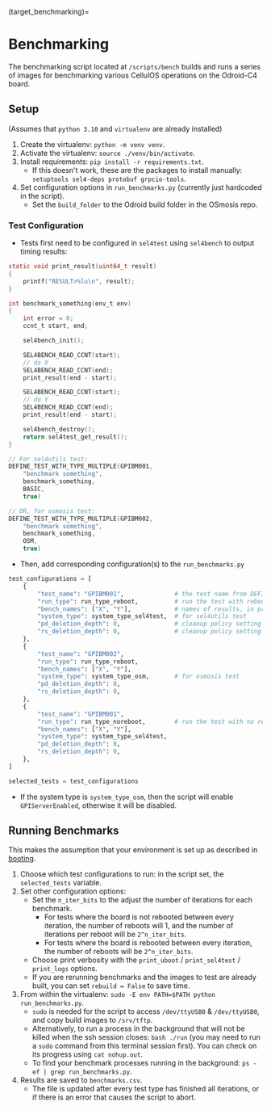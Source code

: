 (target_benchmarking)=
# Benchmarking

The benchmarking script located at `/scripts/bench` builds and runs a series of images for benchmarking various CellulOS operations on the Odroid-C4 board.

## Setup 
(Assumes that `python 3.10` and `virtualenv` are already installed)

1. Create the virtualenv: `python -m venv venv`. 
2. Activate the virtualenv: `source ./venv/bin/activate`.
3. Install requirements: `pip install -r requirements.txt`.
    - If this doesn't work, these are the packages to install manually: 
    `setuptools sel4-deps protobuf grpcio-tools`.
4. Set configuration options in `run_benchmarks.py` (currently just hardcoded in the script).
    - Set the `build_folder` to the Odroid build folder in the OSmosis repo.

### Test Configuration
- Tests first need to be configured in `sel4test` using `sel4bench` to output timing results:
```c
static void print_result(uint64_t result)
{
    printf("RESULT>%lu\n", result);
}

int benchmark_something(env_t env)
{
    int error = 0;
    ccnt_t start, end;

    sel4bench_init();

    SEL4BENCH_READ_CCNT(start);
    // do X
    SEL4BENCH_READ_CCNT(end);
    print_result(end - start);

    SEL4BENCH_READ_CCNT(start);
    // do Y
    SEL4BENCH_READ_CCNT(end);
    print_result(end - start);

    sel4bench_destroy();
    return sel4test_get_result();
}

// For sel4utils test:
DEFINE_TEST_WITH_TYPE_MULTIPLE(GPIBM001, 
    "benchmark something", 
    benchmark_something,
    BASIC,
    true)

// OR, for osmosis test:
DEFINE_TEST_WITH_TYPE_MULTIPLE(GPIBM002, 
    "benchmark something", 
    benchmark_something,
    OSM,
    true)
```
- Then, add corresponding configuration(s) to the `run_benchmarks.py`
```python
test_configurations = [
    {
        "test_name": "GPIBM001",              # the test name from DEFINE_TEST
        "run_type": run_type_reboot,          # run the test with reboot
        "bench_names": ["X", "Y"],            # names of results, in print-order
        "system_type": system_type_sel4test,  # for sel4utils test
        "pd_deletion_depth": 0,               # cleanup policy setting
        "rs_deletion_depth": 0,               # cleanup policy setting
    },
    {
        "test_name": "GPIBM002",
        "run_type": run_type_reboot,                 
        "bench_names": ["X", "Y"],
        "system_type": system_type_osm,       # for osmosis test
        "pd_deletion_depth": 0,
        "rs_deletion_depth": 0,
    },
    {
        "test_name": "GPIBM001",
        "run_type": run_type_noreboot,        # run the test with no reboot
        "bench_names": ["X", "Y"],
        "system_type": system_type_sel4test,
        "pd_deletion_depth": 0,
        "rs_deletion_depth": 0,
    },
]

selected_tests = test_configurations
```
- If the system type is `system_type_osm`, then the script will enable `GPIServerEnabled`, otherwise it will be disabled.

## Running Benchmarks
This makes the assumption that your environment is set up as described in [booting](target_booting_assumptions).
1. Choose which test configurations to run: in the script set, the `selected_tests` variable.
2. Set other configuration options:
    - Set the `n_iter_bits` to the adjust the number of iterations for each benchmark.
        - For tests where the board is not rebooted between every iteration, the number of reboots will 1, and the number of iterations per reboot will be `2^n_iter_bits`.
        - For tests where the board is rebooted between every iteration, the number of reboots will be `2^n_iter_bits`.
    - Choose print verbosity with the `print_uboot` / `print_sel4test` / `print_logs` options.
    - If you are rerunning benchmarks and the images to test are already built, you can set `rebuild = False` to save time.
3. From within the virtualenv: `sudo -E env PATH=$PATH python run_benchmarks.py`.
    - `sudo` is needed for the script to access `/dev/ttyUSB0` & `/dev/ttyUSB0`, and copy build images to `/srv/tftp`.
    - Alternatively, to run a process in the background that will not be killed when the ssh session closes: `bash ./run` (you may need to run a `sudo` command from this terminal session first). You can check on its progress using `cat nohup.out`.
    - To find your benchmark processes running in the background: `ps -ef | grep run_benchmarks.py`.
4. Results are saved to `benchmarks.csv`. 
    - The file is updated after every test type has finished all iterations, or if there is an error that causes the script to abort.
